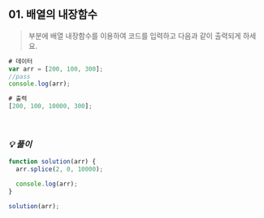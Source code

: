## 01. 배열의 내장함수

> <pass>부분에 배열 내장함수를 이용하여 코드를 입력하고 다음과 같이 출력되게 하세요.

```js
# 데이터
var arr = [200, 100, 300];
//pass
console.log(arr);

# 출력
[200, 100, 10000, 300];
```

<br>

### _💡 풀이_

```js
function solution(arr) {
  arr.splice(2, 0, 10000);

  console.log(arr);
}

solution(arr);
```
